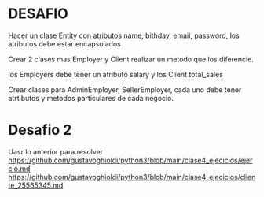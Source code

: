DESAFIO
====

Hacer un clase Entity con atributos name, bithday, email, password, los atributos debe estar encapsulados

Crear 2 clases mas Employer y Client realizar un metodo que los diferencie.

los Employers debe tener un atributo salary y los Client total_sales

Crear clases para AdminEmployer, SellerEmployer, cada uno debe tener atrtibutos y metodos particulares de cada negocio.

Desafio 2
=========
Uasr lo anterior para resolver
https://github.com/gustavoghioldi/python3/blob/main/clase4_ejecicios/ejercio.md
https://github.com/gustavoghioldi/python3/blob/main/clase4_ejecicios/cliente_25565345.md


